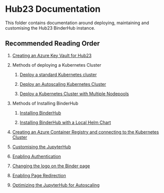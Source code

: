 # Hub23 Documentation

This folder contains documentation around deploying, maintaining and customising the Hub23 BinderHub instance.

## Recommended Reading Order

1. [Creating an Azure Key Vault for Hub23](./01-azure-keyvault.md)

2. Methods of deploying a Kubernetes Cluster

   1. [Deploy a standard Kubernetes cluster](./02i-deploy-standard-k8s-cluster.md)

   2. [Deploy an Autoscaling Kubernetes Cluster](./02ii-deploy-autoscaling-k8s-cluster.md)

   3. [Deploy a Kubernetes Cluster with Multiple Nodepools](./02iii-deploy-k8s-cluster-multiple-nodepools.md)

3. Methods of Installing BinderHub

    1. [Installing BinderHub](./03i-installing-binderhub.md)

    2. [Installing BinderHub with a Local Helm Chart](./03ii-installing-binderhub-local-helm-chart.md)

4. [Creating an Azure Container Registry and connecting to the Kubernetes Cluster](./04-create-azure-container-registry.md)

5. [Customising the JupyterHub](./05-customise-jupyterhub.md)

6. [Enabling Authentication](./06-enabling-authentication.md)

7. [Changing the logo on the Binder page](./07-changing-logo.md)

8. [Enabling Page Redirection](./08-enabling-page-redirection.md)

9. [Optimizing the JupyterHub for Autoscaling](./09-optimising-autoscaling.md)
